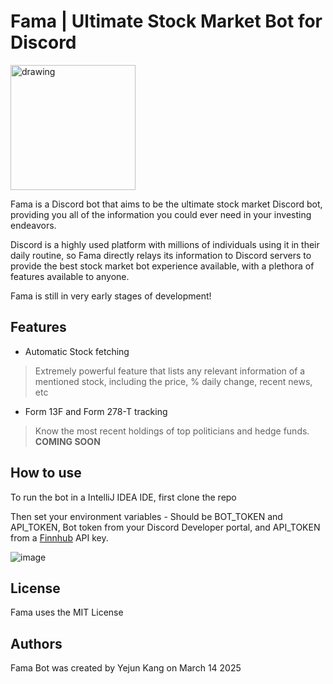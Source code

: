 # Fama | Ultimate Stock Market Bot for Discord
<img src="https://github.com/user-attachments/assets/7ad5919a-7e03-41bb-a7c7-6328aa3dfb29" alt="drawing" width="200"/>

Fama is a Discord bot that aims to be the ultimate stock market Discord bot, providing you all of the information you could ever need in your investing endeavors.

Discord is a highly used platform with millions of individuals using it in their daily routine, so Fama directly relays its information to Discord servers to provide the best stock market bot experience available, with a plethora of features available to anyone.

Fama is still in very early stages of development!

## Features
- Automatic Stock fetching
> Extremely powerful feature that lists any relevant information of a mentioned stock, including the price, % daily change, recent news, etc
- Form 13F and Form 278-T tracking
> Know the most recent holdings of top politicians and hedge funds. **COMING SOON**


## How to use

To run the bot in a IntelliJ IDEA IDE, first clone the repo

Then set your environment variables - Should be BOT_TOKEN and API_TOKEN, Bot token from your Discord Developer portal, and API_TOKEN from a [Finnhub](https://finnhub.io/) API key.

![image](https://github.com/user-attachments/assets/05fce159-8a84-4e2c-8bc6-cea9b7db55d8)

## License
Fama uses the MIT License

## Authors
Fama Bot was created by Yejun Kang on March 14 2025


